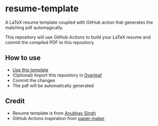 # resume-template

A LaTeX resume template coupled with GitHub action that generates the matching pdf automagically.

This repository will use GitHub Actions to build your LaTeX resume and commit the compiled PDF to this repository.

## How to use

-   [Use this template](https://github.com/alaq/resume-template/generate)
-   (Optional) Import this repository in [Overleaf](https://overleaf.com)
-   Commit the changes
-   The pdf will be automatically generated

## Credit

-   Resume template is from [Anubhav Singh](https://github.com/xprillon)
-   GitHub Actions inspiration from [paper-maker](https://github.com/andycasey/paper-maker)
